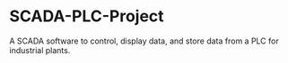 # SCADA-PLC-Project
A SCADA software to control, display data, and store data from a PLC for industrial plants.
